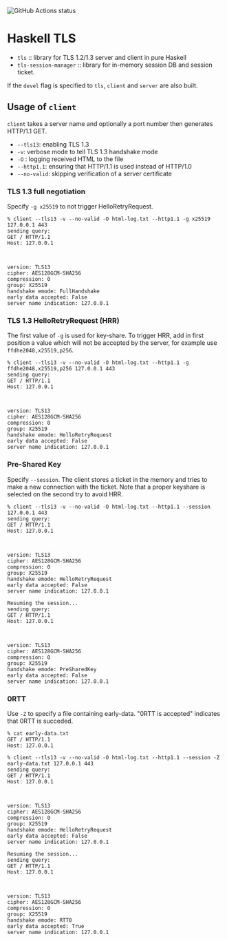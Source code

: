 ![GitHub Actions status](https://github.com/haskell-tls/hs-tls/workflows/Haskell%20CI/badge.svg)

# Haskell TLS

* `tls` :: library for TLS 1.2/1.3 server and client in pure Haskell
* `tls-session-manager` :: library for in-memory session DB and session ticket.

If the `devel` flag is specified to `tls`, `client` and `server` are also built.

## Usage of `client`

`client` takes a server name and optionally a port number then generates HTTP/1.1 GET.

- `--tls13`: enabling TLS 1.3
- `-v`: verbose mode to tell TLS 1.3 handshake mode
- `-O` <file>: logging received HTML to the file
- `--http1.1`: ensuring that HTTP/1.1 is used instead of HTTP/1.0
- `--no-valid`: skipping verification of a server certificate

### TLS 1.3 full negotiation

Specify `-g x25519` to not trigger HelloRetryRequest.

```
% client --tls13 -v --no-valid -O html-log.txt --http1.1 -g x25519 127.0.0.1 443
sending query:
GET / HTTP/1.1
Host: 127.0.0.1



version: TLS13
cipher: AES128GCM-SHA256
compression: 0
group: X25519
handshake emode: FullHandshake
early data accepted: False
server name indication: 127.0.0.1
```

### TLS 1.3 HelloRetryRequest (HRR)

The first value of `-g` is used for key-share.  To trigger HRR, add in first
position a value which will not be accepted by the server, for example use
`ffdhe2048,x25519,p256`.

```
% client --tls13 -v --no-valid -O html-log.txt --http1.1 -g ffdhe2048,x25519,p256 127.0.0.1 443
sending query:
GET / HTTP/1.1
Host: 127.0.0.1



version: TLS13
cipher: AES128GCM-SHA256
compression: 0
group: X25519
handshake emode: HelloRetryRequest
early data accepted: False
server name indication: 127.0.0.1
```

### Pre-Shared Key

Specify `--session`. The client stores a ticket in the memory and tries to make a new connection with the ticket. Note that a proper keyshare is selected on the second try to avoid HRR.

```
% client --tls13 -v --no-valid -O html-log.txt --http1.1 --session 127.0.0.1 443
sending query:
GET / HTTP/1.1
Host: 127.0.0.1



version: TLS13
cipher: AES128GCM-SHA256
compression: 0
group: X25519
handshake emode: HelloRetryRequest
early data accepted: False
server name indication: 127.0.0.1

Resuming the session...
sending query:
GET / HTTP/1.1
Host: 127.0.0.1



version: TLS13
cipher: AES128GCM-SHA256
compression: 0
group: X25519
handshake emode: PreSharedKey
early data accepted: False
server name indication: 127.0.0.1
```

### 0RTT

Use `-Z` to specify a file containing early-data. "0RTT is accepted" indicates that 0RTT is succeded.

```
% cat early-data.txt
GET / HTTP/1.1
Host: 127.0.0.1

% client --tls13 -v --no-valid -O html-log.txt --http1.1 --session -Z early-data.txt 127.0.0.1 443
sending query:
GET / HTTP/1.1
Host: 127.0.0.1



version: TLS13
cipher: AES128GCM-SHA256
compression: 0
group: X25519
handshake emode: HelloRetryRequest
early data accepted: False
server name indication: 127.0.0.1

Resuming the session...
sending query:
GET / HTTP/1.1
Host: 127.0.0.1



version: TLS13
cipher: AES128GCM-SHA256
compression: 0
group: X25519
handshake emode: RTT0
early data accepted: True
server name indication: 127.0.0.1
```
